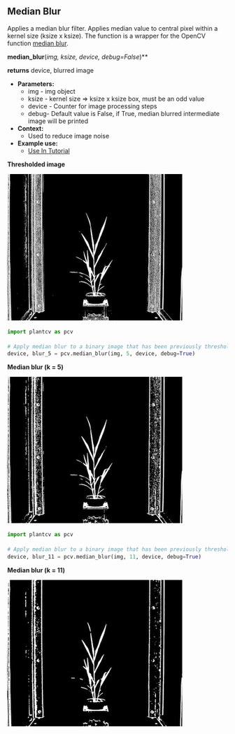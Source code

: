 ## Median Blur

Applies a median blur filter. Applies median value to central pixel within a kernel size (ksize x ksize). 
The function is a wrapper for the OpenCV function [median blur](http://docs.opencv.org/doc/tutorials/imgproc/gausian_median_blur_bilateral_filter/gausian_median_blur_bilateral_filter.html_).  

**median_blur**(*img, ksize, device, debug=False*)**

**returns** device, blurred image

- **Parameters:**
    - img - img object
    - ksize - kernel size => ksize x ksize box, must be an odd value
    - device - Counter for image processing steps
    - debug- Default value is False, if True, median blurred intermediate image will be printed
- **Context:**
    - Used to reduce image noise
- **Example use:**
    - [Use In Tutorial](vis_tutorial.md)

**Thresholded image**

![Screenshot](img/documentation_images/median_blur/thresholded_image.jpg)

```python
import plantcv as pcv

# Apply median blur to a binary image that has been previously thresholded.
device, blur_5 = pcv.median_blur(img, 5, device, debug=True)
```

**Median blur (k = 5)**

![Screenshot](img/documentation_images/median_blur/median_blur5.jpg)

```python
import plantcv as pcv

# Apply median blur to a binary image that has been previously thresholded.
device, blur_11 = pcv.median_blur(img, 11, device, debug=True)
```

**Median blur (k = 11)**

![Screenshot](img/documentation_images/median_blur/median_blur11.jpg)
